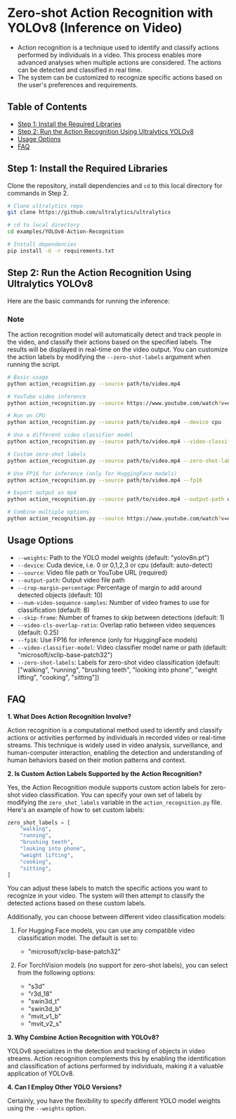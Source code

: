 # Zero-shot Action Recognition with YOLOv8 (Inference on Video)

- Action recognition is a technique used to identify and classify actions performed by individuals in a video. This process enables more advanced analyses when multiple actions are considered. The actions can be detected and classified in real time.
- The system can be customized to recognize specific actions based on the user's preferences and requirements.

## Table of Contents

- [Step 1: Install the Required Libraries](#step-1-install-the-required-libraries)
- [Step 2: Run the Action Recognition Using Ultralytics YOLOv8](#step-2-run-the-action-recognition-using-ultralytics-yolov8)
- [Usage Options](#usage-options)
- [FAQ](#faq)

## Step 1: Install the Required Libraries

Clone the repository, install dependencies and `cd` to this local directory for commands in Step 2.

```bash
# Clone ultralytics repo
git clone https://github.com/ultralytics/ultralytics

# cd to local directory
cd examples/YOLOv8-Action-Recognition

# Install dependencies
pip install -U -r requirements.txt
```

## Step 2: Run the Action Recognition Using Ultralytics YOLOv8

Here are the basic commands for running the inference:

### Note

The action recognition model will automatically detect and track people in the video, and classify their actions based on the specified labels. The results will be displayed in real-time on the video output. You can customize the action labels by modifying the `--zero-shot-labels` argument when running the script.

```bash
# Basic usage
python action_recognition.py --source path/to/video.mp4

# YouTube video inference
python action_recognition.py --source https://www.youtube.com/watch?v=dQw4w9WgXcQ

# Run on CPU
python action_recognition.py --source path/to/video.mp4 --device cpu

# Use a different video classifier model
python action_recognition.py --source path/to/video.mp4 --video-classifier-model "s3d"

# Custom zero-shot labels
python action_recognition.py --source path/to/video.mp4 --zero-shot-labels "dancing" "singing" "jumping"

# Use FP16 for inference (only for HuggingFace models)
python action_recognition.py --source path/to/video.mp4 --fp16

# Export output as mp4
python action_recognition.py --source path/to/video.mp4 --output-path output.mp4

# Combine multiple options
python action_recognition.py --source https://www.youtube.com/watch?v=dQw4w9WgXcQ --device 0 --video-classifier-model "microsoft/xclip-base-patch32" --zero-shot-labels "dancing" "singing" "playing guitar" --fp16
```

## Usage Options

- `--weights`: Path to the YOLO model weights (default: "yolov8n.pt")
- `--device`: Cuda device, i.e. 0 or 0,1,2,3 or cpu (default: auto-detect)
- `--source`: Video file path or YouTube URL (required)
- `--output-path`: Output video file path
- `--crop-margin-percentage`: Percentage of margin to add around detected objects (default: 10)
- `--num-video-sequence-samples`: Number of video frames to use for classification (default: 8)
- `--skip-frame`: Number of frames to skip between detections (default: 1)
- `--video-cls-overlap-ratio`: Overlap ratio between video sequences (default: 0.25)
- `--fp16`: Use FP16 for inference (only for HuggingFace models)
- `--video-classifier-model`: Video classifier model name or path (default: "microsoft/xclip-base-patch32")
- `--zero-shot-labels`: Labels for zero-shot video classification (default: \["walking", "running", "brushing teeth", "looking into phone", "weight lifting", "cooking", "sitting"\])

## FAQ

**1. What Does Action Recognition Involve?**

Action recognition is a computational method used to identify and classify actions or activities performed by individuals in recorded video or real-time streams. This technique is widely used in video analysis, surveillance, and human-computer interaction, enabling the detection and understanding of human behaviors based on their motion patterns and context.

**2. Is Custom Action Labels Supported by the Action Recognition?**

Yes, the Action Recognition module supports custom action labels for zero-shot video classification. You can specify your own set of labels by modifying the `zero_shot_labels` variable in the `action_recognition.py` file. Here's an example of how to set custom labels:

```python
zero_shot_labels = [
    "walking",
    "running",
    "brushing teeth",
    "looking into phone",
    "weight lifting",
    "cooking",
    "sitting",
]
```

You can adjust these labels to match the specific actions you want to recognize in your video. The system will then attempt to classify the detected actions based on these custom labels.

Additionally, you can choose between different video classification models:

1. For Hugging Face models, you can use any compatible video classification model. The default is set to:

   - "microsoft/xclip-base-patch32"

2. For TorchVision models (no support for zero-shot labels), you can select from the following options:

   - "s3d"
   - "r3d_18"
   - "swin3d_t"
   - "swin3d_b"
   - "mvit_v1_b"
   - "mvit_v2_s"

**3. Why Combine Action Recognition with YOLOv8?**

YOLOv8 specializes in the detection and tracking of objects in video streams. Action recognition complements this by enabling the identification and classification of actions performed by individuals, making it a valuable application of YOLOv8.

**4. Can I Employ Other YOLO Versions?**

Certainly, you have the flexibility to specify different YOLO model weights using the `--weights` option.
